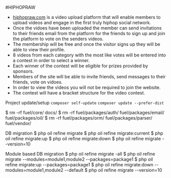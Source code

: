 #HIPHOPRAW

* [hiphopraw.com](http://hiphopraw.com/) is a video upload platform that will enable members to upload videos
and engage in the first truly hiphop social network.
* Once the vidoes have been uploaded the member can send invitations to their friends
email from the platform for the friends to sign up and join the platform to vote on the
senders videos.
* The membership will be free and once the visitor signs up they will be able to view their
profile.
* 8 videos from each category with the most like votes will be entered into a contest in order
to select a winner.
* Each winner of the contest will be eligible for prizes provided by sponsors.
* Members of the site will be able to invite friends, send messages to their friends, vote on
vidoes.
* In order to view the videos you will not be required to join the website.
* The contest will have a bracket structure for the video contest.


Project update/setup
`composer self-update`
`composer update --prefer-dist`

$ rm -rf fuel/core/ docs/
$ rm -rf fuel/packages/auth/ fuel/packages/email/ fuel/packages/oil/
$ rm -rf fuel/packages/orm/ fuel/packages/parser/ fuel/vendor/

DB migration
$ php oil refine migrate
$ php oil refine migrate:current
$ php oil refine migrate:up
$ php oil refine migrate:down
$ php oil refine migrate --version=10

Module based DB migration
$ php oil refine migrate -all
$ php oil refine migrate --modules=module1,module2 --packages=package1
$ php oil refine migrate:up --packages=package1
$ php oil refine migrate:down --modules=module1,module2 --default
$ php oil refine migrate --version=10